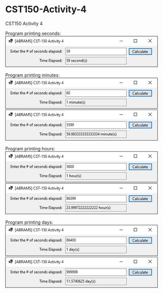 # CST150-Activity-4
 CST150 Activity 4

Program printing seconds:
![alt text](https://raw.githubusercontent.com/IttyBittyNinja/CST150-Activity-4/main/%5BWindows%20Form%5D%20Seconds.png)

Program printing minutes:
![alt text](https://raw.githubusercontent.com/IttyBittyNinja/CST150-Activity-4/main/%5BWindows%20Form%5D%20Minutes%201.png)
![alt text](https://raw.githubusercontent.com/IttyBittyNinja/CST150-Activity-4/main/%5BWindows%20Form%5D%20Minutes%202.png)

Program printing hours:
![alt text](https://raw.githubusercontent.com/IttyBittyNinja/CST150-Activity-4/main/%5BWindows%20Form%5D%20Hours%201.png)
![alt text](https://raw.githubusercontent.com/IttyBittyNinja/CST150-Activity-4/main/%5BWindows%20Form%5D%20Hours%202.png)

Program printing days:
![alt text](https://raw.githubusercontent.com/IttyBittyNinja/CST150-Activity-4/main/%5BWindows%20Form%5D%20Days%201.png)
![alt text](https://raw.githubusercontent.com/IttyBittyNinja/CST150-Activity-4/main/%5BWindows%20Form%5D%20Days%202.png)
